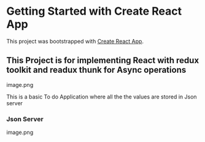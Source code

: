 # Getting Started with Create React App

This project was bootstrapped with [Create React App](https://github.com/facebook/create-react-app).

## This Project is for implementing React with redux toolkit and readux thunk for Async operations

image.png

This is a basic To do Application where all the the values are stored in Json server

### Json Server

image.png
